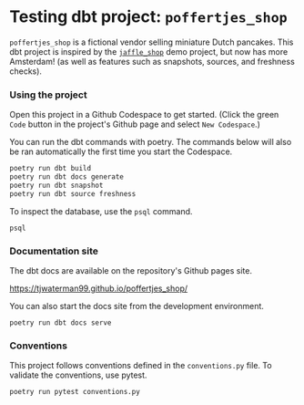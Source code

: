 # Testing dbt project: `poffertjes_shop`

`poffertjes_shop` is a fictional vendor selling miniature Dutch pancakes. This dbt project is inspired by the [`jaffle_shop`](https://github.com/dbt-labs/jaffle_shop) demo project, but now has more Amsterdam! (as well as features such as snapshots, sources, and freshness checks).

### Using the project

Open this project in a Github Codespace to get started. (Click the green `Code` button in the project's Github page and select `New Codespace`.)

You can run the dbt commands with poetry. The commands below will also be ran automatically the first time you start the Codespace.

```bash
poetry run dbt build
poetry run dbt docs generate
poetry run dbt snapshot
poetry run dbt source freshness
```

To inspect the database, use the `psql` command.

```
psql
```

### Documentation site

The dbt docs are available on the repository's Github pages site.

https://tjwaterman99.github.io/poffertjes_shop/

You can also start the docs site from the development environment.

```
poetry run dbt docs serve
```

### Conventions

This project follows conventions defined in the `conventions.py` file. To validate the conventions, use pytest.

```
poetry run pytest conventions.py
```
